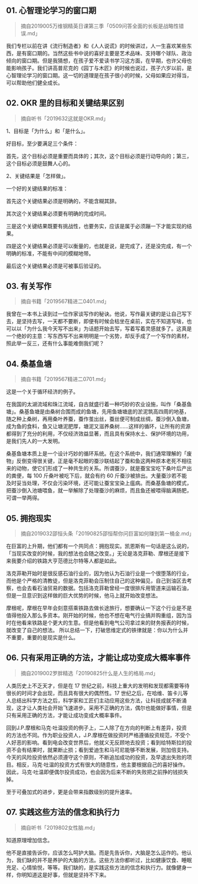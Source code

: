 ## 01. 心智理论学习的窗口期
> 摘自2019005万维钢精英日课第三季「0509问答全面的长板是战略性错误.md」

我们专栏以前在讲《流行制造者》和《人人说谎》的时候讲过，人一生喜欢某些东西，是有窗口期的。当然这些书中说的喜好主要是艺术品味、支持哪个球队、政治倾向的窗口期。但是我猜想，在孩子爱不爱读书学习这方面，在早期，也许父母也能影响孩子。我们讲高普尼克的《园丁与木匠》的时候也说过，孩子六岁以前，是心智理论学习的窗口期。这一切的道理是在孩子很小的时候，父母如果应对得当，可以帮助他们健全成长。

## 02. OKR 里的目标和关键结果区别
> 摘自听书「2019632这就是OKR.md」

1、目标是「为什么」和「是什么」。

好目标，至少要满足三个条件：

首先，这个目标必须是重要而具体的；其次，这个目标必须是行动导向的；第三，这个目标必须是鼓舞人心的。

2、关键结果是「怎样做」。

一个好的关键结果的标准：

首先这个关键结果必须是明确的，不能含糊其辞。

其次这个关键结果必须要有明确的完成时间。

三是这个关键结果既要有挑战性，也要务实，应该是属于必须蹦一下才能实现的结果。

四是这个关键结果必须是可以衡量的，也就是说，是完成了，还是没完成，有一个明确的标准，不能有中间的模糊地带。

最后这个关键结果必须是可被事后验证的。

## 03. 有关写作
> 摘自书籍「2019567精进二0401.md」

我曾在一本书上读到过一位作家谈写作的秘诀。他说，写作最关键的是让自己写下去，是坚持去写，一天都不要断，即便有时候会枯坐在桌前，实在不知道写啥，也可以以「为什么我今天写不出来」为话题开始去写，写着写着灵感就多了。这真是一个绝妙的主意：写东西写不出来明明是一个劣势，却反手成了一个写作的素材，照此举一反三，还有什么事能难倒我们呢？

## 04. 桑基鱼塘
> 摘自书籍「2019567精进二0701.md」

这是一个关于循环经济的例子。

在我国的太湖流域和珠江流域，自古就盛行着一种巧妙的农业设施，叫作「桑基鱼塘」。桑基鱼塘是由桑树合围而成的鱼塘，先用鱼塘塘底的淤泥筑高四周的地基，随之种上桑树，再用桑叶养蚕，蚕作茧出丝，蚕丝便可制成丝绸，蚕沙倒入鱼塘，成为鱼的食料，鱼又让塘泥肥厚，塘泥又滋养桑树……这样的循环，让所有的资源都得到了充分的利用，不仅经济效益显著，而且具有保持水土、保护环境的功用，是我们先人的一大发明。

桑基鱼塘本质上是一个设计巧妙的循环系统。在这个系统中，我们通常理解的「废物」反倒变得很关键，正是毫不起眼的蚕沙联结起了蚕和鱼这两种原本老死不相往来的动物，使它们形成了一种共生的关系。所谓蚕沙，就是蚕宝宝吃下桑叶后产出的粪便，每 100 斤桑叶被吃下后，就会有约 60 斤蚕沙被排出。大量蚕沙若不能及时妥当处理，不仅会污染环境，还可能让蚕宝宝染上瘟病。而桑基鱼塘的模式，把蚕沙倒入池塘喂鱼，就一举解除了处理蚕沙的麻烦，而且鱼还被喂得脑满肠肥，可谓一举两得。

## 05. 拥抱现实
> 摘自2019032邵恒头条「20190825邵恒帮你问巨富如何赚到第一桶金.md」

在巨富的上升期，他们都有一个共同点：拥抱现实。凯恩斯有一句话是这么说的，「当现实改变的时候，我的想法也会随之改变。」无论是洛克菲勒、摩根还是接下来我要介绍的铁路大亨范德比尔特等人都是如此。

洛克菲勒开始时是很反感石油行业的，因为他认为石油行业是一个很堕落的行业，而他是个严格的清教徒，但是洛克菲勒会压制住自己的这种偏见，自己到油区去考察，也会去看石油贸易的数据。包括洛克菲勒曾经一度很排斥用管道来运输石油，但是一旦意识到这样做的巨大优势的时候，他马上就开始改变想法。

摩根呢，摩根在早年会刻意搭乘铁路去做长途旅行，想要确认一下这个行业是不是值得他投入那么多资本。刚开始的时候，他也不想在电气行业搞并购重组，因为当时在他看来铁路是个更大的生意。但是他看到电气公司拿过来的财务报表的时候，就改变了自己的想法。
所以总结一下，打破思维定式的铁律就是：你以为什么并不重要，重要的是现实是什么。

## 06. 只有采用正确的方法，才能让成功变成大概率事件
> 摘自2019002罗胖精选「20190825什么是人生的格局.md」

人类历史上不乏天才，但是在 17 世纪之前，科技上重大的发明和发现都需要等待很长的时间才会出现，而且具有很大的偶然性。17 世纪之后，在哈维、笛卡儿等人总结出科学方法之后，科学家和工匠们主动应用这些方法，让科技成就不断涌现，这才让人类社会开始飞速进步。采用不正确的方法，偶尔也能做好事情，但是只有采用正确的方法，才能让成功变成大概率事件。

回到J.P.摩根和马克·吐温投资的例子上，二人除了在方向的判断上有差异，投资的方法也不同。作为职业投资人，J.P.摩根在做投资时严格遵循投资规范，不受个人好恶的影响。看到电会改变世界后，他就义无反顾地去投资；看到给特斯拉的投资不会有结果时，就果断止损；看到爱迪生和马可尼能够不断发展，则加倍支持。今天的风险投资依然必须遵守这个原则，不断追加成功的投资，及早退出失败的项目。相反，马克·吐温的投资方式有很大的随意性，他主要根据自己的喜好操作。因此，马克·吐温即便偶尔投资成功，也会因为后来不断的失败把之前挣的钱损失掉。

至于可叠加式的进步，更是会带来指数级别的提升速率。

## 07. 实践这些方法的信念和执行力
> 摘自听书「2019802女性脑.md」

知道原理增加信念。

他不是直接告诉你，应该怎么呵护大脑。而是先告诉你，大脑是怎么运作的。他认为，我们缺的并不是养护的大脑的方法。这些方法你都听过，比如健康饮食、睡眠充足、心情愉悦，等等。我们缺的，是实践这些方法的信念和执行力。就像健身一样，你明知道这是好事，但就是坚持不下来。

